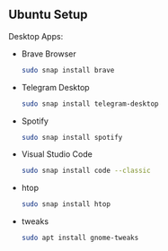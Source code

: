 ## Ubuntu Setup

Desktop Apps:

-   Brave Browser
    ```bash
    sudo snap install brave
    ```
-   Telegram Desktop
    ```bash
    sudo snap install telegram-desktop
    ```
-   Spotify
    ```bash
    sudo snap install spotify
    ```
-   Visual Studio Code
    ```bash
    sudo snap install code --classic
    ```
-   htop
    ```bash
    sudo snap install htop
    ```
-   tweaks
    ```bash
    sudo apt install gnome-tweaks
    ```
